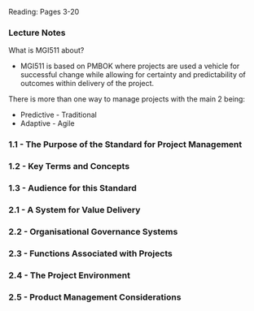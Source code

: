 Reading: Pages 3-20

### Lecture Notes

What is MGI511 about?
* MGI511 is based on PMBOK where projects are used a vehicle for successful change while allowing for certainty and predictability of outcomes within delivery of the project.

There is more than one way to manage projects with the main 2 being:
* Predictive - Traditional
* Adaptive - Agile



### 1.1 - The Purpose of the Standard for Project Management

### 1.2 - Key Terms and Concepts

### 1.3 - Audience for this Standard

### 2.1 - A System for Value Delivery

### 2.2 - Organisational Governance Systems

### 2.3 - Functions Associated with Projects

### 2.4 - The Project Environment

### 2.5 - Product Management Considerations

